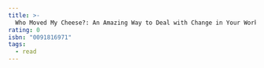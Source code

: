 ```yaml
---
title: >-
  Who Moved My Cheese?: An Amazing Way to Deal with Change in Your Work and in Your Life
rating: 0
isbn: "0091816971"
tags:
  - read
---
```


